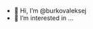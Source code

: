 - 👋 Hi, I’m @burkovaleksej
- 👀 I’m interested in ...

<!---
burkovaleksej/burkovaleksej is a ✨ special ✨ repository because its `README.md` (this file) appears on your GitHub profile.
You can click the Preview link to take a look at your changes.
--->

